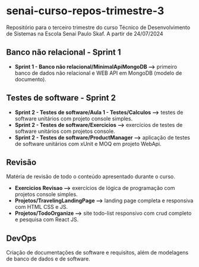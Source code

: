 # senai-curso-repos-trimestre-3
Repositório para o terceiro trimestre do curso Técnico de Desenvolvimento de Sistemas na Escola Senai Paulo Skaf. A partir de 24/07/2024

## Banco não relacional - Sprint 1
- **Sprint 1 - Banco não relacional/MinimalApiMongoDB -->** primeiro banco de dados não relacional e WEB API em MongoDB (modelo de documento).

## Testes de software - Sprint 2
- **Sprint 2 - Testes de software/Aula 1 - Testes/Calculos -->** testes de software unitários com projeto console simples.
- **Sprint 2 - Testes de software/Exercicios -->** exercícios de testes de software unitários com projetos console.
- **Sprint 2 - Testes de software/ProductManager -->** aplicação de testes de software unitários com xUnit e MOQ em projeto WebApi.

## Revisão
Matéria de revisão de todo o conteúdo apresentado durante o curso.
- **Exercicios Revisao -->** exercícios de lógica de programação com projetos console simples.
- **Projetos/TravelingLandingPage -->** landing page completa e responsiva com HTML CSS e JS.
- **Projetos/TodoOrganize -->** site todo-list responsivo com crud completo e pesquisa com React JS.

## DevOps
Criação de documentações de software e requisitos, além de modelagens de banco de dados e de software.
